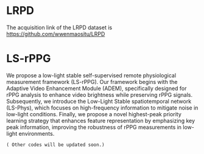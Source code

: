 # LRPD
The acquisition link of the LRPD dataset is https://github.com/wwenmaositu/LRPD


# LS-rPPG
We propose a low-light stable self-supervised remote physiological measurement framework (LS-rPPG). Our framework begins with the Adaptive Video Enhancement Module (ADEM), specifically designed for rPPG analysis to enhance video brightness while preserving rPPG signals. Subsequently, we introduce the Low-Light Stable spatiotemporal network (LS-Phys), which focuses on high-frequency information to mitigate noise in low-light conditions. Finally, we propose a novel highest-peak priority learning strategy that enhances feature representation by emphasizing key peak information, improving the robustness of rPPG measurements in low-light environments.

`( Other codes will be updated soon.)`

